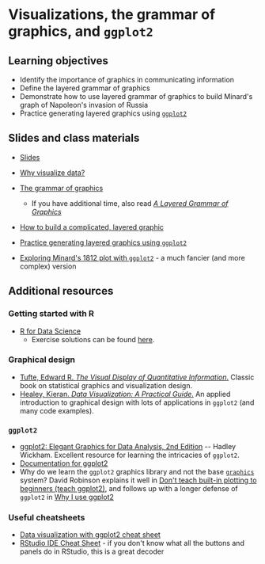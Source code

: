 # Visualizations, the grammar of graphics, and `ggplot2`

## Learning objectives

* Identify the importance of graphics in communicating information
* Define the layered grammar of graphics
* Demonstrate how to use layered grammar of graphics to build Minard's graph of Napoleon's invasion of Russia
* Practice generating layered graphics using [`ggplot2`](https://github.com/hadley/ggplot2)

## Slides and class materials

* [Slides](slides.html)
* [Why visualize data?](https://cfss.uchicago.edu/dataviz_why.html)
* [The grammar of graphics](https://cfss.uchicago.edu/dataviz_grammar_of_graphics.html)
    * If you have additional time, also read [*A Layered Grammar of Graphics*](http://www-tandfonline-com.proxy.uchicago.edu/doi/abs/10.1198/jcgs.2009.07098)
* [How to build a complicated, layered graphic](https://cfss.uchicago.edu/dataviz_minard.html)
* [Practice generating layered graphics using `ggplot2`](https://cfss.uchicago.edu/dataviz_gapminder.html)

* [Exploring Minard's 1812 plot with `ggplot2`](https://github.com/andrewheiss/fancy-minard) - a much fancier (and more complex) version

## Additional resources

### Getting started with R

* [R for Data Science](http://r4ds.had.co.nz/)
    * Exercise solutions can be found [here](https://jrnold.github.io/r4ds-exercise-solutions/).

### Graphical design

* [Tufte, Edward R. *The Visual Display of Quantitative Information*.](https://www.edwardtufte.com/tufte/books_vdqi) Classic book on statistical graphics and visualization design.
* [Healey, Kieran. *Data Visualization: A Practical Guide*.](https://socviz.co/) An applied introduction to graphical design with lots of applications in `ggplot2` (and many code examples).

### `ggplot2`

* [ggplot2: Elegant Graphics for Data Analysis, 2nd Edition](http://link.springer.com.proxy.uchicago.edu/book/10.1007/978-3-319-24277-4) -- Hadley Wickham. Excellent resource for learning the intricacies of `ggplot2`.
* [Documentation for ggplot2](http://docs.ggplot2.org/current/)
* Why do we learn the `ggplot2` graphics library and not the base [`graphics`](https://cran.r-project.org/web/views/Graphics.html) system? David Robinson explains it well in [Don't teach built-in plotting to beginners (teach ggplot2)](http://varianceexplained.org/r/teach_ggplot2_to_beginners/), and follows up with a longer defense of `ggplot2` in [Why I use ggplot2](http://varianceexplained.org/r/why-I-use-ggplot2/)

### Useful cheatsheets

* [Data visualization with ggplot2 cheat sheet](https://www.rstudio.com/wp-content/uploads/2015/03/ggplot2-cheatsheet.pdf)
* [RStudio IDE Cheat Sheet](https://www.rstudio.com/wp-content/uploads/2016/01/rstudio-IDE-cheatsheet.pdf) - if you don't know what all the buttons and panels do in RStudio, this is a great decoder
